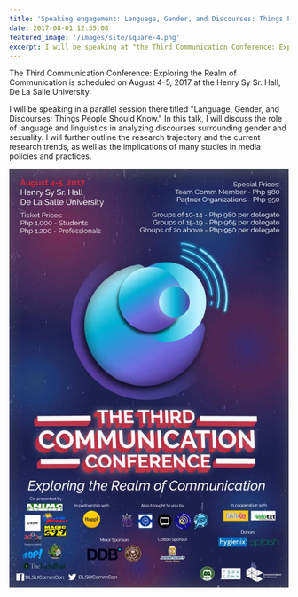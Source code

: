 ```yaml
---
title: 'Speaking engagement: Language, Gender, and Discourses: Things People Should Know'
date: 2017-08-01 12:35:08
featured_image: '/images/site/square-4.png'
excerpt: I will be speaking at "the Third Communication Conference: Exploring the Realm of Communication," scheduled on August 4-5, 2017 at the Henry Sy Sr. Hall, De La Salle University. 
---
```


The Third Communication Conference: Exploring the Realm of Communication is scheduled on August 4-5, 2017 at the Henry Sy Sr. Hall, De La Salle University. 

I will be speaking in a parallel session there titled "Language, Gender, and Discourses: Things People Should Know." In this talk, I will discuss the role of language and linguistics in analyzing discourses surrounding gender and sexuality. I will further outline the research trajectory and the current research trends, as well as the implications of many studies in media policies and practices. 

![](/images/events/2017commconf3.jpg)

